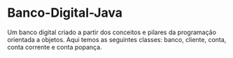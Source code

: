 # Banco-Digital-Java
Um banco digital criado a partir dos conceitos e pilares da programação orientada a objetos. Aqui temos as seguintes classes: banco, cliente, conta, conta corrente e conta popança.
